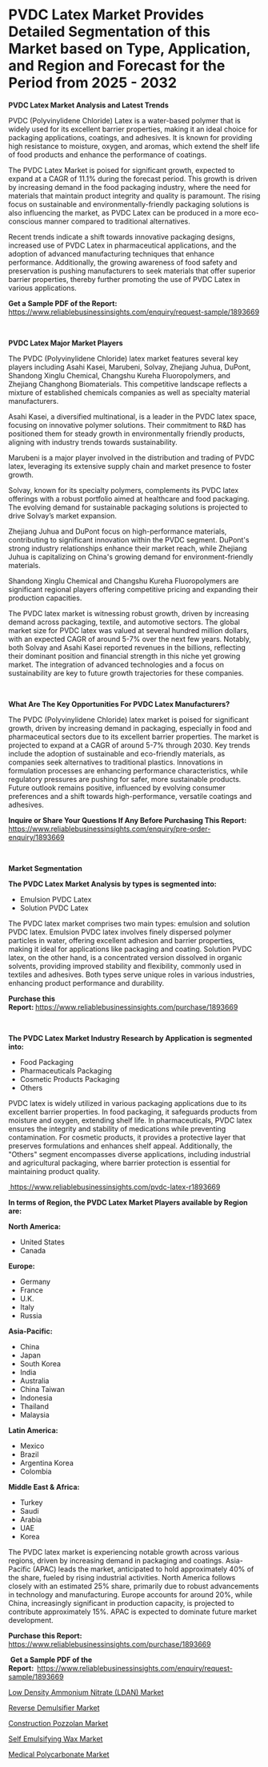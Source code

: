 <p><h1>PVDC Latex Market Provides Detailed Segmentation of this Market based on Type, Application, and Region and Forecast for the Period from 2025 - 2032</h1></p><p><strong>PVDC Latex Market Analysis and Latest Trends</strong></p>
<p><p>PVDC (Polyvinylidene Chloride) Latex is a water-based polymer that is widely used for its excellent barrier properties, making it an ideal choice for packaging applications, coatings, and adhesives. It is known for providing high resistance to moisture, oxygen, and aromas, which extend the shelf life of food products and enhance the performance of coatings.</p><p>The PVDC Latex Market is poised for significant growth, expected to expand at a CAGR of 11.1% during the forecast period. This growth is driven by increasing demand in the food packaging industry, where the need for materials that maintain product integrity and quality is paramount. The rising focus on sustainable and environmentally-friendly packaging solutions is also influencing the market, as PVDC Latex can be produced in a more eco-conscious manner compared to traditional alternatives.</p><p>Recent trends indicate a shift towards innovative packaging designs, increased use of PVDC Latex in pharmaceutical applications, and the adoption of advanced manufacturing techniques that enhance performance. Additionally, the growing awareness of food safety and preservation is pushing manufacturers to seek materials that offer superior barrier properties, thereby further promoting the use of PVDC Latex in various applications.</p></p>
<p><strong>Get a Sample PDF of the Report:&nbsp;</strong> <a href="https://www.reliablebusinessinsights.com/enquiry/request-sample/1893669?utm_campaign=1117&utm_medium=2&utm_source=Github&utm_content=ia&utm_term=31012025&utm_id=pvdc-latex">https://www.reliablebusinessinsights.com/enquiry/request-sample/1893669</a></p>
<p>&nbsp;</p>
<p><strong>PVDC Latex Major Market Players</strong></p>
<p><p>The PVDC (Polyvinylidene Chloride) latex market features several key players including Asahi Kasei, Marubeni, Solvay, Zhejiang Juhua, DuPont, Shandong Xinglu Chemical, Changshu Kureha Fluoropolymers, and Zhejiang Changhong Biomaterials. This competitive landscape reflects a mixture of established chemicals companies as well as specialty material manufacturers.</p><p>Asahi Kasei, a diversified multinational, is a leader in the PVDC latex space, focusing on innovative polymer solutions. Their commitment to R&D has positioned them for steady growth in environmentally friendly products, aligning with industry trends towards sustainability. </p><p>Marubeni is a major player involved in the distribution and trading of PVDC latex, leveraging its extensive supply chain and market presence to foster growth. </p><p>Solvay, known for its specialty polymers, complements its PVDC latex offerings with a robust portfolio aimed at healthcare and food packaging. The evolving demand for sustainable packaging solutions is projected to drive Solvay’s market expansion.</p><p>Zhejiang Juhua and DuPont focus on high-performance materials, contributing to significant innovation within the PVDC segment. DuPont's strong industry relationships enhance their market reach, while Zhejiang Juhua is capitalizing on China's growing demand for environment-friendly materials.</p><p>Shandong Xinglu Chemical and Changshu Kureha Fluoropolymers are significant regional players offering competitive pricing and expanding their production capacities.</p><p>The PVDC latex market is witnessing robust growth, driven by increasing demand across packaging, textile, and automotive sectors. The global market size for PVDC latex was valued at several hundred million dollars, with an expected CAGR of around 5-7% over the next few years. Notably, both Solvay and Asahi Kasei reported revenues in the billions, reflecting their dominant position and financial strength in this niche yet growing market. The integration of advanced technologies and a focus on sustainability are key to future growth trajectories for these companies.</p></p>
<p>&nbsp;</p>
<p><strong>What Are The Key Opportunities For PVDC Latex Manufacturers?</strong></p>
<p><p>The PVDC (Polyvinylidene Chloride) latex market is poised for significant growth, driven by increasing demand in packaging, especially in food and pharmaceutical sectors due to its excellent barrier properties. The market is projected to expand at a CAGR of around 5-7% through 2030. Key trends include the adoption of sustainable and eco-friendly materials, as companies seek alternatives to traditional plastics. Innovations in formulation processes are enhancing performance characteristics, while regulatory pressures are pushing for safer, more sustainable products. Future outlook remains positive, influenced by evolving consumer preferences and a shift towards high-performance, versatile coatings and adhesives.</p></p>
<p><strong>Inquire or Share Your Questions If Any Before Purchasing This Report:</strong> <a href="https://www.reliablebusinessinsights.com/enquiry/pre-order-enquiry/1893669?utm_campaign=1117&utm_medium=2&utm_source=Github&utm_content=ia&utm_term=31012025&utm_id=pvdc-latex">https://www.reliablebusinessinsights.com/enquiry/pre-order-enquiry/1893669</a></p>
<p>&nbsp;</p>
<p><strong>Market Segmentation</strong></p>
<p><strong>The PVDC Latex Market Analysis by types is segmented into:</strong></p>
<p><ul><li>Emulsion PVDC Latex</li><li>Solution PVDC Latex</li></ul></p>
<p><p>The PVDC latex market comprises two main types: emulsion and solution PVDC latex. Emulsion PVDC latex involves finely dispersed polymer particles in water, offering excellent adhesion and barrier properties, making it ideal for applications like packaging and coating. Solution PVDC latex, on the other hand, is a concentrated version dissolved in organic solvents, providing improved stability and flexibility, commonly used in textiles and adhesives. Both types serve unique roles in various industries, enhancing product performance and durability.</p></p>
<p><strong>Purchase this Report:&nbsp;</strong><a href="https://www.reliablebusinessinsights.com/purchase/1893669?utm_campaign=1117&utm_medium=2&utm_source=Github&utm_content=ia&utm_term=31012025&utm_id=pvdc-latex">https://www.reliablebusinessinsights.com/purchase/1893669</a></p>
<p>&nbsp;</p>
<p><strong>The PVDC Latex Market Industry Research by Application is segmented into:</strong></p>
<p><ul><li>Food Packaging</li><li>Pharmaceuticals Packaging</li><li>Cosmetic Products Packaging</li><li>Others</li></ul></p>
<p><p>PVDC latex is widely utilized in various packaging applications due to its excellent barrier properties. In food packaging, it safeguards products from moisture and oxygen, extending shelf life. In pharmaceuticals, PVDC latex ensures the integrity and stability of medications while preventing contamination. For cosmetic products, it provides a protective layer that preserves formulations and enhances shelf appeal. Additionally, the "Others" segment encompasses diverse applications, including industrial and agricultural packaging, where barrier protection is essential for maintaining product quality.</p></p>
<p><a href="https://www.reliablebusinessinsights.com/pvdc-latex-r1893669?utm_campaign=1117&utm_medium=2&utm_source=Github&utm_content=ia&utm_term=31012025&utm_id=pvdc-latex">&nbsp;https://www.reliablebusinessinsights.com/pvdc-latex-r1893669</a></p>
<p><strong>In terms of Region, the PVDC Latex Market Players available by Region are:</strong></p>
<p>
    <p> <strong> North America: </strong>
        <ul>
            <li>United States</li>
            <li>Canada</li>
        </ul>
        </p> 
    <p> <strong> Europe: </strong>
        <ul>
            <li>Germany</li>
            <li>France</li>
            <li>U.K.</li>
            <li>Italy</li>
            <li>Russia</li>
        </ul>
        </p> 
    <p> <strong> Asia-Pacific: </strong>
        <ul>
            <li>China</li>
            <li>Japan</li>
            <li>South Korea</li>
            <li>India</li>
            <li>Australia</li>
            <li>China Taiwan</li>
            <li>Indonesia</li>
            <li>Thailand</li>
            <li>Malaysia</li>
        </ul>
        </p> 
    <p> <strong> Latin America: </strong>
        <ul>
            <li>Mexico</li>
            <li>Brazil</li>
            <li>Argentina Korea</li>
            <li>Colombia</li>
        </ul>
        </p> 
    <p> <strong> Middle East & Africa: </strong>
        <ul>
            <li>Turkey</li>
            <li>Saudi</li>
            <li>Arabia</li>
            <li>UAE</li>
            <li>Korea</li>
        </ul>
    </p>
    </p>
<p><p>The PVDC latex market is experiencing notable growth across various regions, driven by increasing demand in packaging and coatings. Asia-Pacific (APAC) leads the market, anticipated to hold approximately 40% of the share, fueled by rising industrial activities. North America follows closely with an estimated 25% share, primarily due to robust advancements in technology and manufacturing. Europe accounts for around 20%, while China, increasingly significant in production capacity, is projected to contribute approximately 15%. APAC is expected to dominate future market development.</p></p>
<p><strong>Purchase this Report: </strong><a href="https://www.reliablebusinessinsights.com/purchase/1893669?utm_campaign=1117&utm_medium=2&utm_source=Github&utm_content=ia&utm_term=31012025&utm_id=pvdc-latex">https://www.reliablebusinessinsights.com/purchase/1893669</a></p>
<p>&nbsp;<strong>Get a Sample PDF of the Report:&nbsp;&nbsp;</strong><a href="https://www.reliablebusinessinsights.com/enquiry/request-sample/1893669?utm_campaign=1117&utm_medium=2&utm_source=Github&utm_content=ia&utm_term=31012025&utm_id=pvdc-latex">https://www.reliablebusinessinsights.com/enquiry/request-sample/1893669</a></p>
<p><strong></strong></p>
<p><p><a href="https://www.linkedin.com/pulse/low-density-ammonium-nitrate-ldan-market-from-20252032-yz7ac?utm_campaign=1117&utm_medium=2&utm_source=Github&utm_content=ia&utm_term=31012025&utm_id=pvdc-latex">Low Density Ammonium Nitrate (LDAN) Market</a></p><p><a href="https://github.com/semiensamuel72378/Market-Research-Report-List-1/blob/main/reverse-demulsifier-market.md?utm_campaign=1117&utm_medium=2&utm_source=Github&utm_content=ia&utm_term=31012025&utm_id=pvdc-latex">Reverse Demulsifier Market</a></p><p><a href="https://www.linkedin.com/pulse/future-construction-pozzolan-market-trends-revenue-forecast-oedpe?utm_campaign=1117&utm_medium=2&utm_source=Github&utm_content=ia&utm_term=31012025&utm_id=pvdc-latex">Construction Pozzolan Market</a></p><p><a href="https://github.com/letisharempel95/Market-Research-Report-List-1/blob/main/self-emulsifying-wax-market.md?utm_campaign=1117&utm_medium=2&utm_source=Github&utm_content=ia&utm_term=31012025&utm_id=pvdc-latex">Self Emulsifying Wax Market</a></p><p><a href="https://www.linkedin.com/pulse/84-cagr-forecast-forthe-medical-polycarbonate-marketfrom-2025-iqbke?utm_campaign=1117&utm_medium=2&utm_source=Github&utm_content=ia&utm_term=31012025&utm_id=pvdc-latex">Medical Polycarbonate Market</a></p></p>